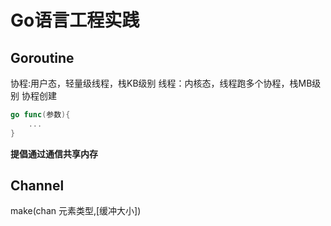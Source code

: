 # Go语言工程实践

##  Goroutine
协程:用户态，轻量级线程，栈KB级别
线程：内核态，线程跑多个协程，栈MB级别
协程创建
```go
go func(参数){
    ...
}
```

**提倡通过通信共享内存**

## Channel
make(chan 元素类型,[缓冲大小])

